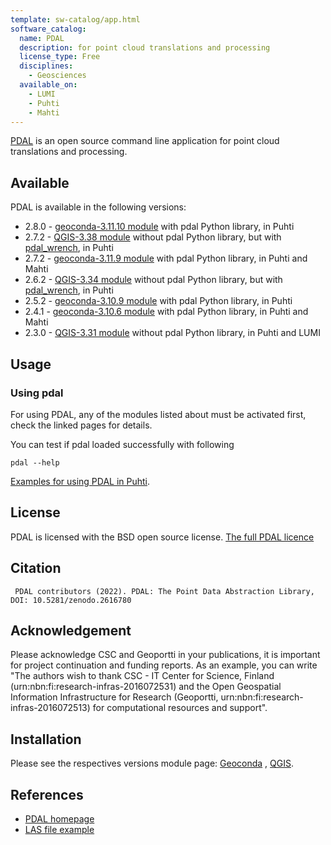```yaml
---
template: sw-catalog/app.html
software_catalog:
  name: PDAL
  description: for point cloud translations and processing
  license_type: Free
  disciplines:
    - Geosciences
  available_on:
    - LUMI
    - Puhti
    - Mahti
---
```


[PDAL](https://www.pdal.io/) is an open source command line application for point cloud translations and processing.

## Available

PDAL is available in the following versions:

* 2.8.0 - [geoconda-3.11.10 module](geoconda.md) with pdal Python library, in Puhti
* 2.7.2 - [QGIS-3.38 module](qgis.md) without pdal Python library, but with [pdal_wrench](https://github.com/PDAL/wrench), in Puhti
* 2.7.2 - [geoconda-3.11.9 module](geoconda.md) with pdal Python library, in Puhti and Mahti
* 2.6.2 - [QGIS-3.34 module](qgis.md) without pdal Python library, but with [pdal_wrench](https://github.com/PDAL/wrench), in Puhti
* 2.5.2 - [geoconda-3.10.9 module](geoconda.md) with pdal Python library, in Puhti
* 2.4.1 - [geoconda-3.10.6 module](geoconda.md) with pdal Python library, in Puhti and Mahti
* 2.3.0 - [QGIS-3.31 module](qgis.md) without pdal Python library, in Puhti and LUMI

## Usage

### Using pdal

For using PDAL, any of the modules listed about must be activated first, check the linked pages for details.

You can test if pdal loaded successfully with following

`pdal --help`

[Examples for using PDAL in Puhti](https://github.com/csc-training/geocomputing/tree/master/pdal).

## License 

PDAL is licensed with the BSD open source license. [The full PDAL licence](https://pdal.io/en/latest/copyright.html)

## Citation

```  PDAL contributors (2022). PDAL: The Point Data Abstraction Library, DOI: 10.5281/zenodo.2616780  ```



## Acknowledgement

Please acknowledge CSC and Geoportti in your publications, it is important for project continuation and funding reports.
As an example, you can write "The authors wish to thank CSC - IT Center for Science, Finland (urn:nbn:fi:research-infras-2016072531) and the Open Geospatial Information Infrastructure for Research (Geoportti, urn:nbn:fi:research-infras-2016072513) for computational resources and support".


## Installation

Please see the respectives versions module page: [Geoconda](./geoconda.md) , [QGIS](./qgis.md).


## References

* [PDAL homepage](https://pdal.io/)
* [LAS file example](https://pdal.io/en/latest/tutorial/las.html)

